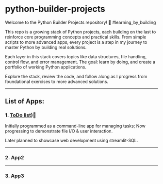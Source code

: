 # python-builder-projects
Welcome to the Python Builder Projects repository! 🚀 #learning_by_building

This repo is a growing stack of Python projects, each building on the last to reinforce core programming concepts and practical skills. From simple scripts to more advanced apps, every project is a step in my journey to master Python by building real solutions.

Each layer in this stack covers topics like data structures, file handling, control flow, and error management. The goal: learn by doing, and create a portfolio of working Python applications.

Explore the stack, review the code, and follow along as I progress from foundational exercises to more advanced solutions.


---

## List of Apps:
### 1. [ToDo list](./App1-ToDo%20App%20Starting))📃
Initially programmed as a command-line app for managing tasks; Now progressing to demonstrate file I/O & user interaction.

Later planned to showcase web development using streamlit-SQL.

---
### 2. App2
---
### 3. App3
